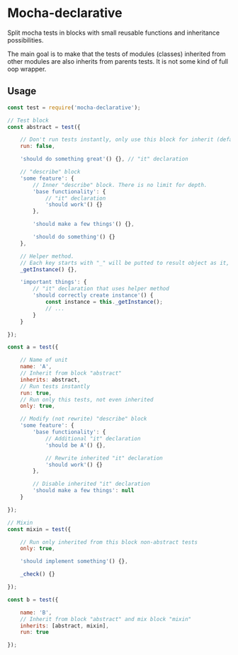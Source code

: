 # Mocha-declarative

Split mocha tests in blocks with small reusable functions and inheritance possibilities.

The main goal is to make that the tests of modules (classes) inherited from other modules are also inherits from parents tests. It is not some kind of full oop wrapper.

## Usage

```js
const test = require('mocha-declarative');

// Test block
const abstract = test({

	// Don't run tests instantly, only use this block for inherit (default behavior)
	run: false,

	'should do something great'() {}, // "it" declaration

	// "describe" block
	'some feature': {
		// Inner "describe" block. There is no limit for depth.
		'base functionality': {
			// "it" declaration
			'should work'() {}
		},

		'should make a few things'() {},

		'should do something'() {}
	},

	// Helper method.
	// Each key starts with "_" will be putted to result object as it, without modification.
	_getInstance() {},

	'important things': {
		// "it" declaration that uses helper method
		'should correctly create instance'() {
			const instance = this._getInstance();
			// ...
		}
	}

});

const a = test({

	// Name of unit
	name: 'A',
	// Inherit from block "abstract"
	inherits: abstract,
	// Run tests instantly
	run: true,
	// Run only this tests, not even inherited
	only: true,

	// Modify (not rewrite) "describe" block
	'some feature': {
		'base functionality': {
			// Additional "it" declaration
			'should be A'() {},

			// Rewrite inherited "it" declaration
			'should work'() {}
		},

		// Disable inherited "it" declaration
		'should make a few things': null
	}

});

// Mixin
const mixin = test({

	// Run only inherited from this block non-abstract tests
	only: true,

	'should implement something'() {},

	_check() {}

});

const b = test({

	name: 'B',
	// Inherit from block "abstract" and mix block "mixin"
	inherits: [abstract, mixin],
	run: true

});
```